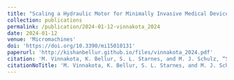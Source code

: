 ```yaml
---
title: "Scaling a Hydraulic Motor for Minimally Invasive Medical Devices"
collection: publications
permalink: /publication/2024-01-12-vinnakota_2024
date: 2024-01-12
venue: 'Micromachines'
doi: 'https://doi.org/10.3390/mi15010131'
paperurl: 'http://kishanbellur.github.io/files/vinnakota_2024.pdf'
citation: 'M. Vinnakota, K. Bellur, S. L. Starnes, and M. J. Schulz, “Scaling a Hydraulic Motor for Minimally Invasive Medical Devices.” Micromachines, 15(131), 2024'
citationNoTitle: 'M. Vinnakota, K. Bellur, S. L. Starnes, and M. J. Schulz, <i> Micromachines <\i>, 15(131), 2024'
---
```

